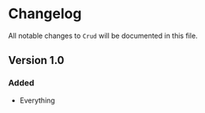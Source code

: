 # Changelog

All notable changes to `Crud` will be documented in this file.

## Version 1.0

### Added
- Everything
